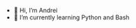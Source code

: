 - 👋 Hi, I’m Andrei
- 🌱 I’m currently learning Python and Bash

<!---
AKQJTs/AKQJTs is a ✨ special ✨ repository because its `README.md` (this file) appears on your GitHub profile.
You can click the Preview link to take a look at your changes.
--->

